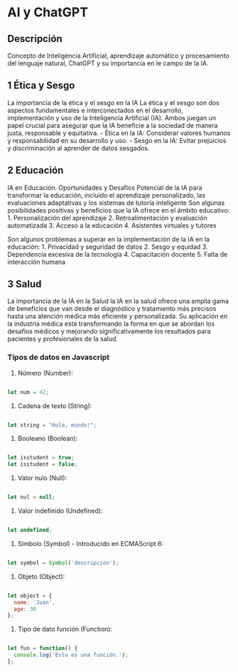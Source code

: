 
<h1>AI y ChatGPT</h1>
<h2> Descripción</h2>
<h7>Concepto de Inteligencia Artificial, aprendizaje automático y procesamiento del lenguaje natural, ChatGPT y su importancia en le campo de la IA. </h7>
<h2>1 Ética y Sesgo </h2>
<h7>La importancia de la ética y el sesgo en la IA</h7>
<h7>La ética y el sesgo son dos aspectos fundamentales e interconectados en el desarrollo, implementación y uso de la Inteligencia Artificial (IA). Ambos juegan un papel crucial para asegurar que la IA beneficie a la sociedad de manera justa, responsable y equitativa.</h7>
<h7>  - Ética en la IA: Considerar valores humanos y responsabilidad en su desarrollo y uso.
</h7>
<h7>   - Sesgo en la IA: Evitar prejuicios y discriminación al aprender de datos sesgados.</h7>


<h2>2 Educación</h2>
<h7>IA en Educación: Oportunidades y Desafíos </h7>
<h7>Potencial de la IA para transformar la educación, incluido el aprendizaje personalizado, las evaluaciones adaptativas y los sistemas de tutoría inteligente</h7>
<h7>Son algunas posibilidades positivas y beneficios que la IA ofrece en el ámbito educativo:</h7>
<h7>
1. Personalización del aprendizaje</h7>
<h7>2. Retroalimentación y evaluación automatizada</h7>
<h7>3. Acceso a la educación </h7>
<h7>4. Asistentes virtuales y tutores</h7>

<h7>Son algunos problemas a superar en la implementación de la IA en la educación:</h7>
<h7>1. Privacidad y seguridad de datos</h7>
<h7></h7>
<h7>2. Sesgo y equidad</h7>
<h7>3. Dependencia excesiva de la tecnología</h7>
<h7>4. Capacitación docente</h7>
<h7>5. Falta de interacción humana</h7>

<h2>3 Salud</h2>
<h7>La importancia de la IA en la Salud </h7>
<h7> la IA en la salud ofrece una amplia gama de beneficios que van desde el diagnóstico y tratamiento más precisos hasta una atención médica más eficiente y personalizada. Su aplicación en la industria médica está transformando la forma en que se abordan los desafíos médicos y mejorando significativamente los resultados para pacientes y profesionales de la salud.</h7>

<h3>Tipos de datos en Javascript</h3>

1. Número (Number):

```javascript

let num = 42;
```


1. Cadena de texto (String):

```javascript

let string = "Hola, mundo!";
```


1. Booleano (Boolean):

```javascript

let isstudent = true;
let isstudent = false;
```


1. Valor nulo (Null):

```javascript

let nul = null;
```


1. Valor indefinido (Undefined):

```javascript

let undefined;
```


1. Símbolo (Symbol) - Introducido en ECMAScript 6:

```javascript

let symbol = Symbol('descripcion');
```


1. Objeto (Object):

```javascript

let object = {
  name: 'Juan',
  age: 30
};
```


1. Tipo de dato función (Function):

```javascript

let fun = function() {
  console.log('Esto es una función.');
};
```